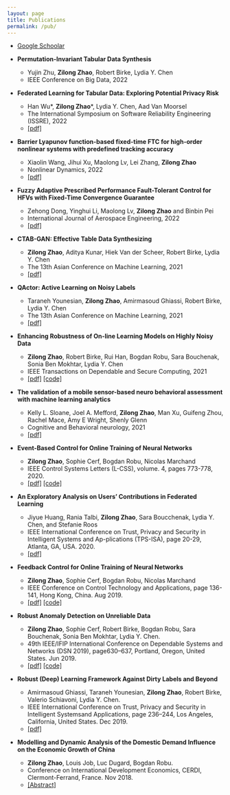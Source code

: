 ```yaml
---
layout: page
title: Publications
permalink: /pub/
---
```


- [Google Schoolar](https://scholar.google.com/citations?user=Qwdt-dEAAAAJ&hl=en)


- **Permutation-Invariant Tabular Data Synthesis**
	- Yujin Zhu, **Zilong Zhao**, Robert Birke, Lydia Y. Chen
	- IEEE Conference on Big Data, 2022	

- **Federated Learning for Tabular Data: Exploring Potential Privacy Risk**
	- Han Wu&ast;, **Zilong Zhao**&ast;, Lydia Y. Chen, Aad Van Moorsel
	- The International Symposium on Software Reliability Engineering (ISSRE), 2022
	- [\[pdf\]](https://arxiv.org/pdf/2210.06856)

- **Barrier Lyapunov function-based fixed-time FTC for high-order nonlinear systems with predefined tracking accuracy**
	- Xiaolin Wang, Jihui Xu, Maolong Lv, Lei Zhang, **Zilong Zhao**
	- Nonlinear Dynamics, 2022
	- [\[pdf\]](https://link.springer.com/content/pdf/10.1007/s11071-022-07627-9.pdf)

- **Fuzzy Adaptive Prescribed Performance Fault-Tolerant Control for HFVs with Fixed-Time Convergence Guarantee**
	- Zehong Dong, Yinghui Li, Maolong Lv, **Zilong Zhao** and Binbin Pei
	- International Journal of Aerospace Engineering, 2022
	- [\[pdf\]](https://downloads.hindawi.com/journals/ijae/2022/2438657.pdf)

- **CTAB-GAN: Effective Table Data Synthesizing**
	- **Zilong Zhao**, Aditya Kunar, Hiek Van der Scheer, Robert Birke, Lydia Y. Chen
	- The 13th Asian Conference on Machine Learning, 2021
	- [\[pdf\]](https://arxiv.org/abs/2102.08369)

- **QActor: Active Learning on Noisy Labels**
	- Taraneh Younesian, **Zilong Zhao**, Amirmasoud Ghiassi, Robert Birke, Lydia Y. Chen
	- The 13th Asian Conference on Machine Learning, 2021
	- [\[pdf\]](https://arxiv.org/abs/2001.10399) 

- **Enhancing Robustness of On-line Learning Models on Highly Noisy Data**
	- **Zilong Zhao**, Robert Birke, Rui Han, Bogdan Robu, Sara Bouchenak, Sonia Ben Mokhtar, Lydia Y. Chen
	- IEEE Transactions on Dependable and Secure Computing, 2021
	- [\[pdf\]](https://arxiv.org/abs/2103.10824) [\[code\]](https://github.com/zhao-zilong/MotivationCaseStudies)

- **The validation of a mobile sensor-based neuro behavioral assessment with machine learning analytics**
	- Kelly L. Sloane, Joel A. Mefford, **Zilong Zhao**, Man Xu, Guifeng Zhou, Rachel Mace, Amy E Wright, Shenly Glenn
	- Cognitive and Behavioral neurology, 2021
	- [\[pdf\]](https://www.medrxiv.org/content/10.1101/2021.04.29.21256265v1)

- **Event-Based Control for Online Training of Neural Networks**
	- **Zilong Zhao**, Sophie Cerf, Bogdan Robu, Nicolas Marchand
	- IEEE Control Systems Letters (L-CSS), volume. 4, pages 773-778, 2020.
	- [\[pdf\]](https://arxiv.org/abs/2003.09503) [\[code\]](https://github.com/zhao-zilong/Event-Based-Control-Learning-Rate)

- **An Exploratory Analysis on Users’ Contributions in Federated Learning**
	- Jiyue Huang, Rania Talbi, **Zilong Zhao**, Sara Boucchenak, Lydia Y. Chen, and Stefanie Roos
	- IEEE International Conference on Trust, Privacy and Security in Intelligent Systems and Ap-plications (TPS-ISA), page 20-29, Atlanta, GA, USA. 2020.
	- [\[pdf\]](https://arxiv.org/pdf/2011.06830.pdf)

- **Feedback Control for Online Training of Neural Networks**
	- **Zilong Zhao**, Sophie Cerf, Bogdan Robu, Nicolas Marchand
	-  IEEE Conference on Control Technology and Applications, page 136-141, Hong Kong, China. Aug 2019.
	- [\[pdf\]](https://hal.archives-ouvertes.fr/hal-02115916v2/document) [\[code\]](https://github.com/zhao-zilong/Event-Based-Control-Learning-Rate)

- **Robust Anomaly Detection on Unreliable Data**
	- **Zilong Zhao**, Sophie Cerf, Robert Birke, Bogdan Robu, Sara Bouchenak, Sonia Ben Mokhtar, Lydia Y. Chen.
	- 49th IEEE/IFIP International Conference on Dependable Systems and Networks (DSN 2019), page630–637, Portland, Oregon, United States. Jun 2019.
	- [\[pdf\]](https://hal.archives-ouvertes.fr/hal-02056558/document) [\[code\]](https://github.com/zhao-zilong/RAD)

- **Robust (Deep) Learning Framework Against Dirty Labels and Beyond**
	- Amirmasoud Ghiassi, Taraneh Younesian, **Zilong Zhao**, Robert Birke, Valerio Schiavoni, Lydia Y. Chen.
	- IEEE International Conference on Trust, Privacy and Security in Intelligent Systemsand Applications, page 236–244, Los Angeles, California, United States. Dec 2019.
	- [\[pdf\]](https://ieeexplore.ieee.org/abstract/document/9014352)

- **Modelling and Dynamic Analysis of the Domestic Demand Influence on the Economic Growth of China**
	- **Zilong Zhao**, Louis Job, Luc Dugard, Bogdan Robu.
	- Conference on International Development Economics, CERDI, Clermont-Ferrand, France. Nov 2018.
	- [\[Abstract\]](https://hal.archives-ouvertes.fr/hal-01980620)

